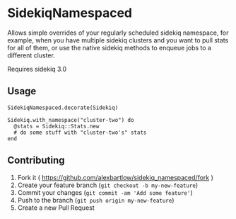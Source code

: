 # SidekiqNamespaced

Allows simple overrides of your regularly scheduled sidekiq namespace, for
example, when you have multiple sidekiq clusters and you want to pull stats for
all of them, or use the native sidekiq methods to enqueue jobs to a different
cluster.

Requires sidekiq 3.0

## Usage

````
SidekiqNamespaced.decorate(Sidekiq)

Sidekiq.with_namespace("cluster-two") do
  @stats = Sidekiq::Stats.new
  # do some stuff with "cluster-two's" stats
end
````

## Contributing

1. Fork it ( https://github.com/alexbartlow/sidekiq_namespaced/fork )
2. Create your feature branch (`git checkout -b my-new-feature`)
3. Commit your changes (`git commit -am 'Add some feature'`)
4. Push to the branch (`git push origin my-new-feature`)
5. Create a new Pull Request
